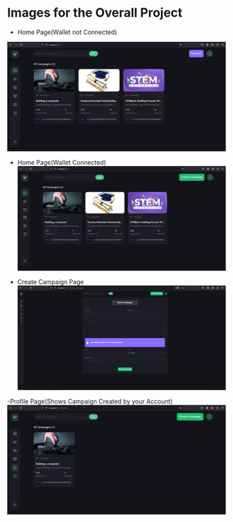 # Images for the Overall Project 

- Home Page(Wallet not Connected)

![Home Page(Wallet Not Connected)](Home_Page_Connect.png?raw=true)

- Home Page(Wallet Connected)
![Home Page(Wallet Connected)](Home_Page.png?raw=true)

- Create Campaign Page
![Create Campaign Page](Campaign_Creation.png?raw=true)

-Profile Page(Shows Campaign Created by your Account)
![Profile Page](Profile_Page.png?raw=true)
